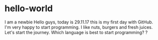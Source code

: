 # hello-world
I am a newbie
Hello guys, today is 29.11.17 this is my first day with GitHub. I'm very happy to start programming.
I like nuts, burgers and fresh juices. Let's start the journey.
Which language is best to start programming? ?
